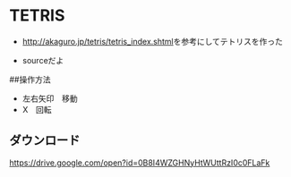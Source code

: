 # TETRIS
* <http://akaguro.jp/tetris/tetris_index.shtml>を参考にしてテトリスを作った 

* sourceだよ

##操作方法
* 左右矢印　移動
* X　回転

## ダウンロード
<https://drive.google.com/open?id=0B8I4WZGHNyHtWUttRzI0c0FLaFk>